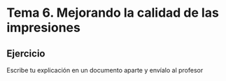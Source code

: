 # Tema  6. Mejorando la calidad de las impresiones

## Ejercicio

Escribe tu explicación en un documento aparte y envíalo al profesor